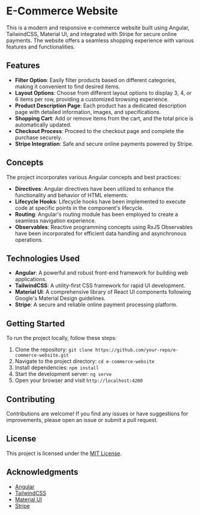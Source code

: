 # E-Commerce Website

This is a modern and responsive e-commerce website built using Angular, TailwindCSS, Material UI, and integrated with Stripe for secure online payments. The website offers a seamless shopping experience with various features and functionalities.

## Features

- **Filter Option**: Easily filter products based on different categories, making it convenient to find desired items.
- **Layout Options**: Choose from different layout options to display 3, 4, or 6 items per row, providing a customized browsing experience.
- **Product Description Page**: Each product has a dedicated description page with detailed information, images, and specifications.
- **Shopping Cart**: Add or remove items from the cart, and the total price is automatically updated.
- **Checkout Process**: Proceed to the checkout page and complete the purchase securely.
- **Stripe Integration**: Safe and secure online payments powered by Stripe.

## Concepts

The project incorporates various Angular concepts and best practices:

- **Directives**: Angular directives have been utilized to enhance the functionality and behavior of HTML elements.
- **Lifecycle Hooks**: Lifecycle hooks have been implemented to execute code at specific points in the component's lifecycle.
- **Routing**: Angular's routing module has been employed to create a seamless navigation experience.
- **Observables**: Reactive programming concepts using RxJS Observables have been incorporated for efficient data handling and asynchronous operations.

## Technologies Used

- **Angular**: A powerful and robust front-end framework for building web applications.
- **TailwindCSS**: A utility-first CSS framework for rapid UI development.
- **Material UI**: A comprehensive library of React UI components following Google's Material Design guidelines.
- **Stripe**: A secure and reliable online payment processing platform.

## Getting Started

To run the project locally, follow these steps:

1. Clone the repository: `git clone https://github.com/your-repo/e-commerce-website.git`
2. Navigate to the project directory: `cd e-commerce-website`
3. Install dependencies: `npm install`
4. Start the development server: `ng serve`
5. Open your browser and visit `http://localhost:4200`

## Contributing

Contributions are welcome! If you find any issues or have suggestions for improvements, please open an issue or submit a pull request.

## License

This project is licensed under the [MIT License](LICENSE).

## Acknowledgments

- [Angular](https://angular.io/)
- [TailwindCSS](https://tailwindcss.com/)
- [Material UI](https://material.angular.io/)
- [Stripe](https://stripe.com/)
